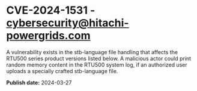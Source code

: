 # CVE-2024-1531 - cybersecurity@hitachi-powergrids.com

A vulnerability exists in the stb-language file handling that affects the RTU500 series product versions listed below. A malicious actor could print random memory content in the RTU500 system log, if an authorized user uploads a specially crafted stb-language file.

**Publish date:** 2024-03-27
